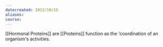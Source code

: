 ```yaml
---
datecreated: 2023/10/15
aliases: 
course:
---
```

[[Hormonal Proteins]] are [[Proteins]] function as the 'coordination of an organism's activities.